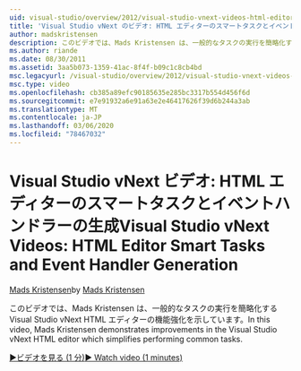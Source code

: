 ```yaml
---
uid: visual-studio/overview/2012/visual-studio-vnext-videos-html-editor-smart-tasks-and-event-handler-generation
title: 'Visual Studio vNext のビデオ: HTML エディターのスマートタスクとイベントハンドラーの生成 |Microsoft Docs'
author: madskristensen
description: このビデオでは、Mads Kristensen は、一般的なタスクの実行を簡略化する Visual Studio vNext HTML エディターの機能強化を示しています。
ms.author: riande
ms.date: 08/30/2011
ms.assetid: 3aa5b073-1359-41ac-8f4f-b09c1c8cb4bd
msc.legacyurl: /visual-studio/overview/2012/visual-studio-vnext-videos-html-editor-smart-tasks-and-event-handler-generation
msc.type: video
ms.openlocfilehash: cb385a89efc90185635e285bc3317b554d456f6d
ms.sourcegitcommit: e7e91932a6e91a63e2e46417626f39d6b244a3ab
ms.translationtype: MT
ms.contentlocale: ja-JP
ms.lasthandoff: 03/06/2020
ms.locfileid: "78467032"
---
```

# <a name="visual-studio-vnext-videos-html-editor-smart-tasks-and-event-handler-generation"></a><span data-ttu-id="19356-103">Visual Studio vNext ビデオ: HTML エディターのスマートタスクとイベントハンドラーの生成</span><span class="sxs-lookup"><span data-stu-id="19356-103">Visual Studio vNext Videos: HTML Editor Smart Tasks and Event Handler Generation</span></span>

<span data-ttu-id="19356-104">[Mads Kristensen](https://github.com/madskristensen)</span><span class="sxs-lookup"><span data-stu-id="19356-104">by [Mads Kristensen](https://github.com/madskristensen)</span></span>

<span data-ttu-id="19356-105">このビデオでは、Mads Kristensen は、一般的なタスクの実行を簡略化する Visual Studio vNext HTML エディターの機能強化を示しています。</span><span class="sxs-lookup"><span data-stu-id="19356-105">In this video, Mads Kristensen demonstrates improvements in the Visual Studio vNext HTML editor which simplifies performing common tasks.</span></span>

[<span data-ttu-id="19356-106">&#9654;ビデオを見る (1 分)</span><span class="sxs-lookup"><span data-stu-id="19356-106">&#9654; Watch video (1 minutes)</span></span>](https://channel9.msdn.com/Blogs/ASP-NET-Site-Videos/visual-studio-vnext-videos-html-editor-smart-tasks-and-event-handler-generation)
